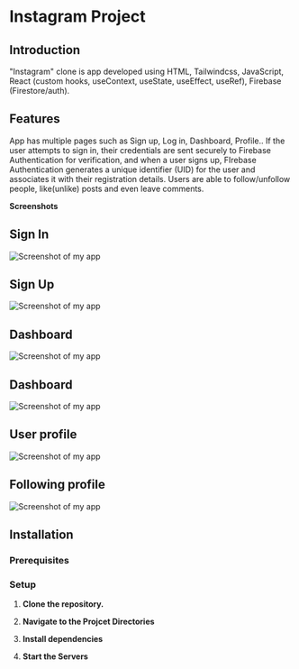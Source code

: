 # Instagram Project

## Introduction
"Instagram" clone is app developed using HTML, Tailwindcss, JavaScript, React (custom hooks, useContext,
 useState, useEffect, useRef), Firebase (Firestore/auth). 

## Features
App has multiple pages such as Sign up, Log in, Dashboard, Profile.. If the user attempts to sign in, their credentials are sent securely to Firebase Authentication for verification, and when a user signs up, FIrebase Authentication generates a unique identifier (UID) for the user and associates it with their registration details. Users are able to follow/unfollow people, like(unlike) posts and even leave comments. 

**Screenshots**

## Sign In
![Screenshot of my app](assets/screenshots/singIn.jpg "Screenshot of My App")

## Sign Up
![Screenshot of my app](assets/screenshots/singUp.jpg "Screenshot of My App")

## Dashboard
![Screenshot of my app](assets/screenshots/dashboard.jpg "Screenshot of My App")

## Dashboard
![Screenshot of my app](assets/screenshots/dashboard2.jpg "Screenshot of My App")

## User profile
![Screenshot of my app](assets/screenshots/user-profile.jpg "Screenshot of My App")

## Following profile
![Screenshot of my app](assets/screenshots/following-profile.jpg "Screenshot of My App")


## Installation

### Prerequisites

### Setup

1.  **Clone the repository.**

2.  **Navigate to the Projcet Directories**

3.  **Install dependencies**

4.  **Start the Servers**
